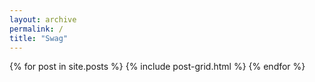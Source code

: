 ```yaml
---
layout: archive
permalink: /
title: "Swag"
---
```


<div class="tiles">
{% for post in site.posts %}
	{% include post-grid.html %}
{% endfor %}
</div><!-- /.tiles -->
